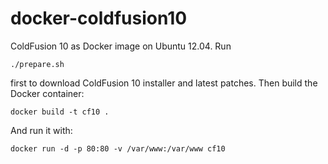 docker-coldfusion10
===================

ColdFusion 10 as Docker image on Ubuntu 12.04. Run

    ./prepare.sh

first to download ColdFusion 10 installer and latest patches. Then build the Docker container:

    docker build -t cf10 .

And run it with:

    docker run -d -p 80:80 -v /var/www:/var/www cf10

